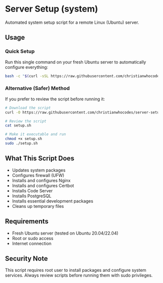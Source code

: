 # Server Setup (system)
Automated system setup script for a remote Linux (Ubuntu) server.
## Usage

### Quick Setup
Run this single command on your fresh Ubuntu server to automatically configure everything:

```bash
bash -c "$(curl -sSL https://raw.githubusercontent.com/christianwhocodes/server-setup/main/system/setup.sh)"
```

### Alternative (Safer) Method
If you prefer to review the script before running it:

```bash
# Download the script
curl -O https://raw.githubusercontent.com/christianwhocodes/server-setup/main/system/setup.sh

# Review the script
cat setup.sh

# Make it executable and run
chmod +x setup.sh
sudo ./setup.sh
```

## What This Script Does

- Updates system packages
- Configures firewall (UFW)
- Installs and configures Nginx
- Installs and configures Certbot
- Installs Code Server
- Installs PostgreSQL
- Installs essential development packages
- Cleans up temporary files

## Requirements

- Fresh Ubuntu server (tested on Ubuntu 20.04/22.04)
- Root or sudo access
- Internet connection

## Security Note

This script requires root user to install packages and configure system services. Always review scripts before running them with sudo privileges.
